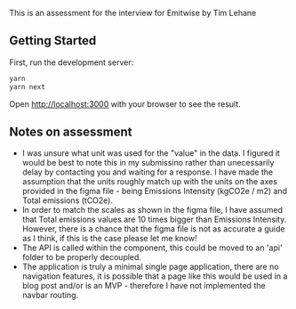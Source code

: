 This is an assessment for the interview for Emitwise by Tim Lehane

## Getting Started

First, run the development server:

```bash
yarn
yarn next
```

Open [http://localhost:3000](http://localhost:3000) with your browser to see the result.


## Notes on assessment

- I was unsure what unit was used for the "value" in the data. I figured it would be best to note this in my submissino rather than unecessarily delay by contacting you and waiting for a response. I have made the assumption that the units roughly match up with the units on the axes provided in the figma file - being Emissions Intensity (kgCO2e / m2) and Total emissions (tCO2e).
- In order to match the scales as shown in the figma file, I have assumed that Total emissions values are 10 times bigger than Emissions Intensity. However, there is a chance that the figma file is not as accurate a guide as I think, if this is the case please let me know!
- The API is called within the component, this could be moved to an 'api' folder to be properly decoupled.
- The application is truly a minimal single page application, there are no navigation features, it is possible that a page like this would be used in a blog post and/or is an MVP - therefore I have not implemented the navbar routing.